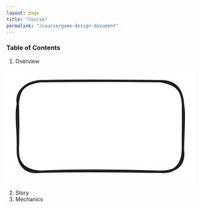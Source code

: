 ```yaml
---
layout: page
title: "Course"
permalink: "/course/game-design-document"
---
```


### Table of Contents
1. Overview

![Overview](/assets/images/Diagram.png)

2. Story
3. Mechanics

